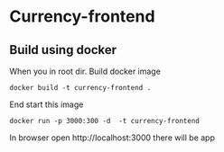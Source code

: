 # Currency-frontend

## Build using docker 

When you in root dir. Build docker image 

```
docker build -t currency-frontend .
```

End start this image 

```
docker run -p 3000:300 -d  -t currency-frontend
```

In browser open http://localhost:3000 there will be app

